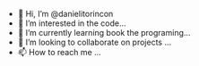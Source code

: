 - 👋 Hi, I’m @danielitorincon
- 👀 I’m interested in the code...
- 🌱 I’m currently learning book the programing...
- 💞️ I’m looking to collaborate on  projects ...
- 📫 How to reach me ...

<!---
danielitorincon/danielitorincon is a ✨ special ✨ repository because its `README.md` (this file) appears on your GitHub profile.
You can click the Preview link to take a look at your changes.
--->
